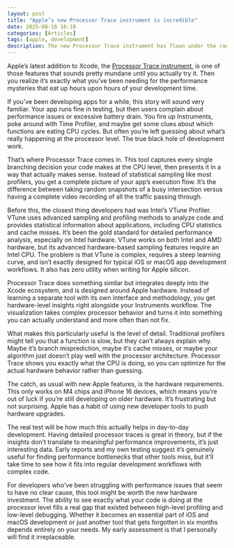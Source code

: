 ```yaml
---
layout: post
title: "Apple’s new Processor Trace instrument is incredible"
date: 2025-08-16 16:10
categories: [Articles]
tags: [apple, development]
description: The new Processor Trace instrument has flown under the radar with this years WWDC announcements but many developers will find it truly indispensable.
---
```


Apple’s latest addition to Xcode, the [Processor Trace instrument](https://developer.apple.com/documentation/xcode/analyzing-cpu-usage-with-processor-trace), is one of those features that sounds pretty mundane until you actually try it. Then you realize it’s exactly what you’ve been needing for the performance mysteries that eat up hours upon hours of your development time.

If you’ve been developing apps for a while, this story will sound very familiar. Your app runs fine in testing, but then users complain about performance issues or excessive battery drain. You fire up Instruments, poke around with Time Profiler, and maybe get some clues about which functions are eating CPU cycles. But often you’re left guessing about what’s really happening at the processor level. The true black hole of development work.

That’s where Processor Trace comes in. This tool captures every single branching decision your code makes at the CPU level, then presents it in a way that actually makes sense. Instead of statistical sampling like most profilers, you get a complete picture of your app’s execution flow. It’s the difference between taking random snapshots of a busy intersection versus having a complete video recording of all the traffic passing through.

Before this, the closest thing developers had was Intel’s VTune Profiler. VTune uses advanced sampling and profiling methods to analyze code and provides statistical information about applications, including CPU statistics and cache misses. It’s been the gold standard for detailed performance analysis, especially on Intel hardware. VTune works on both Intel and AMD hardware, but its advanced hardware-based sampling features require an Intel CPU. The problem is that VTune is complex, requires a steep learning curve, and isn’t exactly designed for typical iOS or macOS app development workflows. It also has zero utility when writing for Apple silicon.

Processor Trace does something similar but integrates deeply into the Xcode ecosystem, and is designed around Apple hardware. Instead of learning a separate tool with its own interface and methodology, you get hardware-level insights right alongside your Instruments workflow. The visualization takes complex processor behavior and turns it into something you can actually understand and more often than not fix.

What makes this particularly useful is the level of detail. Traditional profilers might tell you that a function is slow, but they can’t always explain why. Maybe it’s branch misprediction, maybe it’s cache misses, or maybe your algorithm just doesn’t play well with the processor architecture. Processor Trace shows you exactly what the CPU is doing, so you can optimize for the actual hardware behavior rather than guessing.

The catch, as usual with new Apple features, is the hardware requirements. This only works on M4 chips and iPhone 16 devices, which means you’re out of luck if you’re still developing on older hardware. It’s frustrating but not surprising. Apple has a habit of using new developer tools to push hardware upgrades.

The real test will be how much this actually helps in day-to-day development. Having detailed processor traces is great in theory, but if the insights don’t translate to meaningful performance improvements, it’s just interesting data. Early reports and my own testing suggest it’s genuinely useful for finding performance bottlenecks that other tools miss, but it’ll take time to see how it fits into regular development workflows with complex code.

For developers who’ve been struggling with performance issues that seem to have no clear cause, this tool might be worth the new hardware investment. The ability to see exactly what your code is doing at the processor level fills a real gap that existed between high-level profiling and low-level debugging. Whether it becomes an essential part of iOS and macOS development or just another tool that gets forgotten in six months depends entirely on your needs. My early assessment is that I personally will find it irreplaceable.
